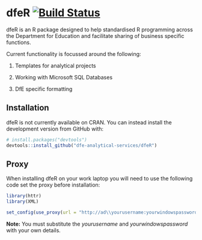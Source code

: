 # dfeR  [![Build Status](https://travis-ci.org/dfe-analytical-services/dfeR.svg?branch=master)](https://travis-ci.org/dfe-analytical-services/dfeR)

dfeR is an R package designed to help standardised R programming across the Department for Education and facilitate sharing of business specific functions.

Current functionality is focussed around the following:

1. Templates for analytical projects

2. Working with Microsoft SQL Databases

3. DfE specific formatting

## Installation

dfeR is not currently available on CRAN. You can instead install the
development version from GitHub with:

``` r
# install.packages("devtools")
devtools::install_github("dfe-analytical-services/dfeR")
```
## Proxy

When installing dfeR on your work laptop you will need to use the following code set the proxy before installation:

``` r
library(httr)
library(XML)

set_config(use_proxy(url = "http://ad\\yourusername:yourwindowspassword@192.168.2.40:8080", port = 8080))
```

**Note:** You must substitute the *yourusername* and *yourwindowspassword* with your own details.
